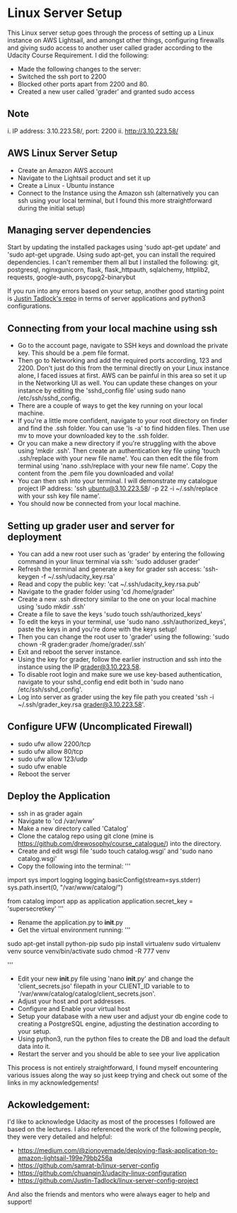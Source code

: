 # Linux Server Setup

This Linux server setup goes through the process of setting up a Linux instance on AWS Lightsail, and amongst other things, configuring firewalls and giving sudo access to another user called grader according to the Udacity Course Requirement. I did the following:

- Made the following changes to the server:
- Switched the ssh port to 2200
- Blocked other ports apart from 2200 and 80.
- Created a new user called 'grader' and granted sudo access

## Note

i. IP address: 3.10.223.58/, port: 2200
ii. http://3.10.223.58/

## AWS Linux Server Setup
- Create an Amazon AWS account
- Navigate to the Lightsail product and set it up
- Create a Linux - Ubuntu instance
- Connect to the Instance using the Amazon ssh (alternatively you can ssh using your local terminal, but I found this more straightforward during the initial setup)

## Managing server dependencies
Start by updating the installed packages using 'sudo apt-get update' and 'sudo apt-get upgrade. Using sudo apt-get, you can install the required dependencies. I can't remember them all but I installed the following:
      git, 
      postgresql, 
      nginxgunicorn,
      flask,
      flask_httpauth,
      sqlalchemy,
      httplib2,
      requests,
      google-auth,
      psycopg2-binarybut 
      
If you run into any errors based on your setup, another good starting point is [Justin Tadlock's repo](https://github.com/Justin-Tadlock/linux-server-config-project) in terms of server applications and python3 configurations.  

## Connecting from your local machine using ssh
- Go to the account page, navigate to SSH keys and download the private key. This should be a .pem file format.  
- Then go to Networking and add the required ports according, 123 and 2200. Don't just do this from the terminal directly on your Linux instance alone, I faced issues at first. AWS can be painful in this area so set it up in the Networking UI as well. You can update these changes on your instance by editing the 'sshd_config file' using sudo nano /etc/ssh/sshd_config.  
- There are a couple of ways to get the key running on your local machine. 
- If you're a little more confident, navigate to your root directory on finder and find the .ssh folder. You can use 'ls -a' to find hidden files. Then use mv to move your downloaded key to the .ssh folder.
- Or you can make a new directory if you're struggling with the above using 'mkdir .ssh'. Then create an authentication key file using 'touch .ssh/replace with your new file name'. You can then edit the file from terminal using 'nano .ssh/replace with your new file name'. Copy the content from the .pem file you downloaded and voila!
- You can then ssh into your terminal. I will demonstrate my catalogue project IP address: 'ssh ubuntu@3.10.223.58/ -p 22 -i ~/.ssh/replace with your ssh key file name'. 
- You should now be connected from your local machine. 

## Setting up grader user and server for deployment
- You can add a new root user such as 'grader' by entering the following command in your linux terminal via ssh: 'sudo adduser grader'
- Refresh the terminal and generate a key for grader ssh access: 'ssh-keygen -f ~/.ssh/udacity_key.rsa'
- Read and copy the public key: 'cat ~/.ssh/udacity_key.rsa.pub'
- Navigate to the grader folder using 'cd /home/grader'
- Create a new .ssh directory similar to the one on your local machine using 'sudo mkdir .ssh'
- Create a file to save the keys 'sudo touch ssh/authorized_keys'
- To edit the keys in your terminal, use 'sudo nano .ssh/authorized_keys', paste the keys in and you're done with the keys setup!
- Then you can change the root user to 'grader' using the following: 'sudo chown -R grader:grader /home/grader/.ssh'
- Exit and reboot the server instance.
- Using the key for grader, follow the earlier instruction and ssh into the instance using the IP grader@3.10.223.58.
- To disable root login and make sure we use key-based authentication, navigate to your sshd_config end edit both in 'sudo nano /etc/ssh/sshd_config'.  
- Log into server as grader using the key file path you created 'ssh -i ~/.ssh/grader_key.rsa grader@3.10.223.58'.

## Configure UFW (Uncomplicated Firewall)
- sudo ufw allow 2200/tcp
- sudo ufw allow 80/tcp
- sudo ufw allow 123/udp
- sudo ufw enable
- Reboot the server

## Deploy the Application
- ssh in as grader again
- Navigate to 'cd /var/www' 
- Make a new directory called 'Catalog' 
- Clone the catalog repo using git clone (mine is https://github.com/drewosophy/course_catalogue/) into the directory.
- Create and edit wsgi file 'sudo touch catalog.wsgi' and 'sudo nano catalog.wsgi'
- Copy the following into the terminal:
''' 

import sys
import logging
logging.basicConfig(stream=sys.stderr)
sys.path.insert(0, "/var/www/catalog/")

from catalog import app as application
application.secret_key = 'supersecretkey' 
'''
- Rename the application.py to __init__.py
- Get the virtual environment running: 
'''

sudo apt-get install python-pip
sudo pip install virtualenv
sudo virtualenv venv
source venv/bin/activate
sudo chmod -R 777 venv

'''
- Edit your new __init__.py file using 'nano __init__.py' and change the 'client_secrets.jso' filepath in your CLIENT_ID variable to to '/var/www/catalog/catalog/client_secrets.json'.
- Adjust your host and port addresses. 
- Configure and Enable your virtual host
- Setup your database with a new user and adjust your db engine code to creating a PostgreSQL engine, adjusting the destination according to your setup.
- Using python3, run the python files to create the DB and load the default data into it. 
- Restart the server and you should be able to see your live application

This process is not entirely straightforward, I found myself encountering various issues along the way so just keep trying and check out some of the links in my acknowledgements!

## Ackowledgement:

I'd like to acknowledge Udacity as most of the processes I followed are based on the lectures. 
I also referenced the work of the following people, they were very detailed and helpful:
- https://medium.com/@zionoyemade/deploying-flask-application-to-amazon-lightsail-199e79bb256a
- https://github.com/samrat-b/linux-server-config
- https://github.com/chuanqin3/udacity-linux-configuration
- https://github.com/Justin-Tadlock/linux-server-config-project

And also the friends and mentors who were always eager to help and support!

  
  
